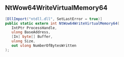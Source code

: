 ## NtWow64WriteVirtualMemory64

```csharp
[DllImport("ntdll.dll", SetLastError = true)]
public static extern int NtWow64WriteVirtualMemory64(
   IntPtr ProcessHandle,
   ulong BaseAddress,
   [In] byte[] Buffer,
   ulong Size,
   out ulong NumberOfBytesWritten
);
```

